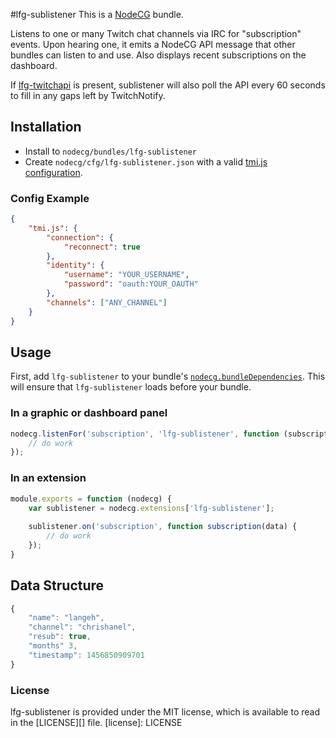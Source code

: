 #lfg-sublistener
This is a [NodeCG](http://github.com/nodecg/nodecg) bundle.

Listens to one or many Twitch chat channels via IRC for "subscription" events.
Upon hearing one, it emits a NodeCG API message that other bundles can listen to and use.
Also displays recent subscriptions on the dashboard.

If [lfg-twitchapi](https://github.com/SupportClass/lfg-twitchapi) is present, sublistener will also poll the API every 60 seconds to fill in any gaps left by TwitchNotify.

## Installation
- Install to `nodecg/bundles/lfg-sublistener`
- Create `nodecg/cfg/lfg-sublistener.json` with a valid [tmi.js configuration](https://www.tmijs.org/docs/Configuration.html).

### Config Example
```json
{
	"tmi.js": {
		"connection": {
			"reconnect": true
		},
		"identity": {
			"username": "YOUR_USERNAME",
			"password": "oauth:YOUR_OAUTH"
		},
		"channels": ["ANY_CHANNEL"]
	}
}
```

## Usage

First, add `lfg-sublistener` to your bundle's [`nodecg.bundleDependencies`](http://nodecg.com/tutorial-manifest.html).
This will ensure that `lfg-sublistener` loads before your bundle.

### In a graphic or dashboard panel
```js
nodecg.listenFor('subscription', 'lfg-sublistener', function (subscription) {
    // do work
});
```

### In an extension
```js
module.exports = function (nodecg) {
	var sublistener = nodecg.extensions['lfg-sublistener'];
	
	sublistener.on('subscription', function subscription(data) {
		// do work
	});
}
```

## Data Structure
```js
{
	"name": "langeh",
	"channel": "chrishanel",
	"resub": true,
	"months" 3,
	"timestamp": 1456850909701
}
```

### License
lfg-sublistener is provided under the MIT license, which is available to read in the [LICENSE][] file.
[license]: LICENSE
